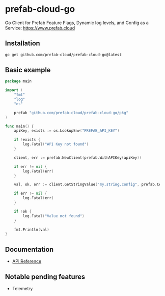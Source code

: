 # prefab-cloud-go

Go Client for Prefab Feature Flags, Dynamic log levels, and Config as a Service: https://www.prefab.cloud

## Installation

```bash
go get github.com/prefab-cloud/prefab-cloud-go@latest
```

## Basic example

```go
package main

import (
	"fmt"
	"log"
	"os"

	prefab "github.com/prefab-cloud/prefab-cloud-go/pkg"
)

func main() {
	apiKey, exists := os.LookupEnv("PREFAB_API_KEY")

	if !exists {
		log.Fatal("API Key not found")
	}

	client, err := prefab.NewClient(prefab.WithAPIKey(apiKey))

	if err != nil {
		log.Fatal(err)
	}

	val, ok, err := client.GetStringValue("my.string.config", prefab.ContextSet{})

	if err != nil {
		log.Fatal(err)
	}

	if !ok {
		log.Fatal("Value not found")
	}

	fmt.Println(val)
}
```

## Documentation

- [API Reference](https://pkg.go.dev/github.com/prefab-cloud/prefab-cloud-go/pkg)

## Notable pending features

- Telemetry

